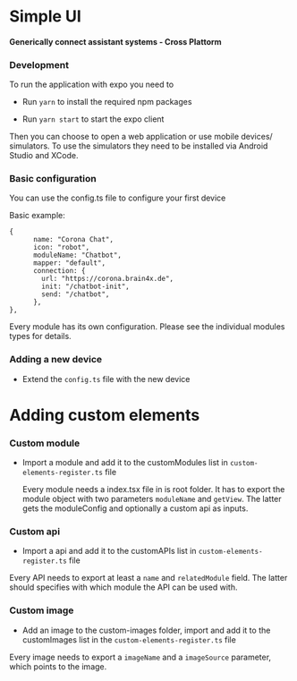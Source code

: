 # Simple UI

#### Generically connect assistant systems - Cross Plattorm


### Development

To run the application with expo you need to

- Run ```yarn``` to install the required npm packages

- Run ```yarn start``` to start the expo client

Then you can choose to open a web application or use mobile devices/ simulators.
To use the simulators they need to be installed via Android Studio and XCode.




### Basic configuration

You can use the config.ts file to configure your first device

Basic example:

```
{
      name: "Corona Chat",
      icon: "robot",
      moduleName: "Chatbot",
      mapper: "default",
      connection: {
        url: "https://corona.brain4x.de",
        init: "/chatbot-init",
        send: "/chatbot",
      },
},
```

Every module has its own configuration. Please see the individual modules types for details.


### Adding a new device

- Extend the ```config.ts``` file with the new device  


# Adding custom elements

### Custom module

- Import a module and add it to the customModules list in ``custom-elements-register.ts`` file
  

  Every module needs a index.tsx file in is root folder. It has to export the module object with two parameters ```moduleName``` and ``getView``. The latter gets the moduleConfig and optionally a custom api as inputs.

### Custom api

- Import a api and add it to the customAPIs list in ``custom-elements-register.ts`` file


Every API needs to export at least a ```name``` and ``relatedModule`` field. The latter should specifies with which module the API can be used with.  

### Custom image

- Add an image to the custom-images folder, import and add it to the customImages list in the ``custom-elements-register.ts`` file


Every image needs to export a ``imageName`` and a ``imageSource`` parameter, which points to the image.
